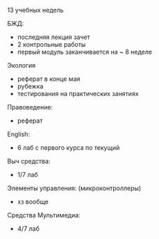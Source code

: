 13 учебных недель

БЖД:
- последняя лекция зачет
- 2 контрольные работы
- первый модуль заканчивается на ~ 8 неделе

Экология
- реферат в конце мая
- рубежка
- тестирования на практических занятиях

Правоведение:
- реферат

English:
- 6 лаб с первого курса по текущий

Выч средства:
- 1/7 лаб 

Элементы управления: (микроконтроллеры)
- хз вообще

Средства Мультимедиа:
- 4/7 лаб
